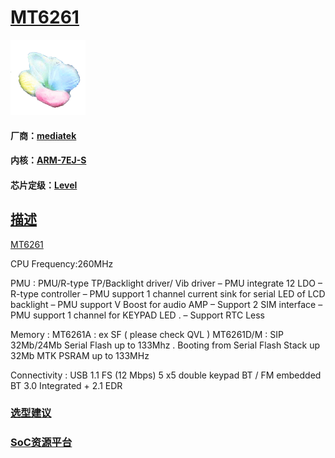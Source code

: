 ﻿# [MT6261](https://github.com/sochub/MT6261)
[![sites](SoC/SoC.png)](http://www.qitas.cn) 
#### 厂商：[mediatek](https://github.com/sochub/mediatek)
#### 内核：[ARM-7EJ-S](https://github.com/sochub/ARM)
#### 芯片定级：[Level](https://github.com/sochub/Level)
## [描述](https://github.com/sochub/MT6261/wiki) 

[MT6261](https://www.mediatek.com/products/nbIot/MT6261) 

CPU Frequency:260MHz

PMU :
PMU/R-type TP/Backlight driver/ Vib driver
– PMU integrate 12 LDO
– R-type controller
– PMU support 1 channel current sink for serial LED of LCD backlight
– PMU support V Boost for audio AMP
– Support 2 SIM interface
– PMU support 1 channel for KEYPAD LED .
– Support RTC Less

Memory :
MT6261A : ex SF ( please check QVL )
MT6261D/M : SIP 32Mb/24Mb Serial Flash up to 133Mhz .
Booting from Serial Flash
Stack up 32Mb MTK PSRAM up to 133MHz

Connectivity :
USB 1.1 FS (12 Mbps)
5 x5 double keypad
BT / FM embedded
BT 3.0 Integrated + 2.1 EDR

### [选型建议](https://github.com/sochub)



###  [SoC资源平台](http://www.qitas.cn)   

